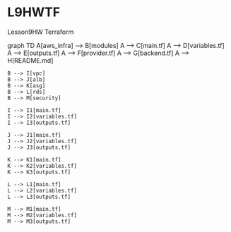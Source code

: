 # L9HWTF
Lesson9HW Terraform

graph TD
    A[aws_infra] --> B[modules]
    A --> C[main.tf]
    A --> D[variables.tf]
    A --> E[outputs.tf]
    A --> F[provider.tf]
    A --> G[backend.tf]
    A --> H[README.md]
    
    B --> I[vpc]
    B --> J[alb]
    B --> K[asg]
    B --> L[rds]
    B --> M[security]
    
    I --> I1[main.tf]
    I --> I2[variables.tf]
    I --> I3[outputs.tf]
    
    J --> J1[main.tf]
    J --> J2[variables.tf]
    J --> J3[outputs.tf]
    
    K --> K1[main.tf]
    K --> K2[variables.tf]
    K --> K3[outputs.tf]
    
    L --> L1[main.tf]
    L --> L2[variables.tf]
    L --> L3[outputs.tf]
    
    M --> M1[main.tf]
    M --> M2[variables.tf]
    M --> M3[outputs.tf]